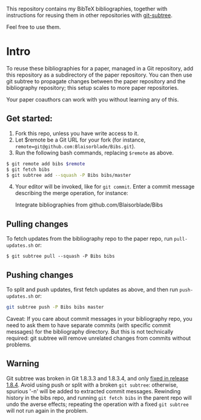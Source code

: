 This repository contains my BibTeX bibliographies, together with instructions for
reusing them in other repositories with [git-subtree][Subtree].

Feel free to use them.

# Intro

To reuse these bibliographies for a paper, managed in a Git repository, add
this repository as a subdirectory of the paper repository. You can then use git
subtree to propagate changes between the paper repository and the bibliography
repository; this setup scales to more paper repositories.

Your paper coauthors can work with you without learning any of this.

## Get started:

1. Fork this repo, unless you have write access to it.
2. Let $remote be a Git URL for your fork (for instance, `remote=git@github.com:Blaisorblade/Bibs.git`).
3. Run the following bash commands, replacing `$remote` as above.
```bash
$ git remote add bibs $remote
$ git fetch bibs
$ git subtree add --squash -P Bibs bibs/master
```
4. Your editor will be invoked, like for `git commit`. Enter a commit message
   describing the merge operation, for instance:

   Integrate bibliographies from github.com/Blaisorblade/Bibs

## Pulling changes
To fetch updates from the bibliography repo to the paper repo, run
`pull-updates.sh` or:

```
$ git subtree pull --squash -P Bibs bibs
```

## Pushing changes
To split and push updates, first fetch updates as above, and then run
`push-updates.sh` or:

```bash
git subtree push -P Bibs bibs master
```

Caveat: If you care about commit messages in your bibliography repo, you need to
ask them to have separate commits (with specific commit messages) for the
bibliography directory. But this is not technically required: git subtree will
remove unrelated changes from commits without problems.

## Warning

Git subtree was broken in Git 1.8.3.3 and 1.8.3.4, and only [fixed in release 1.8.4][Regression].
Avoid using push or split with a broken `git subtree`: otherwise, spurious '-n' will be added to extracted commit
messages. Rewinding history in the bibs repo, and running `git fetch bibs` in the parent repo will undo the averse effects; repeating the operation with a fixed `git subtree` will not run again in the problem.

[Regression]: http://stackoverflow.com/a/17891139/53974
[Subtree]: https://github.com/apenwarr/git-subtree
